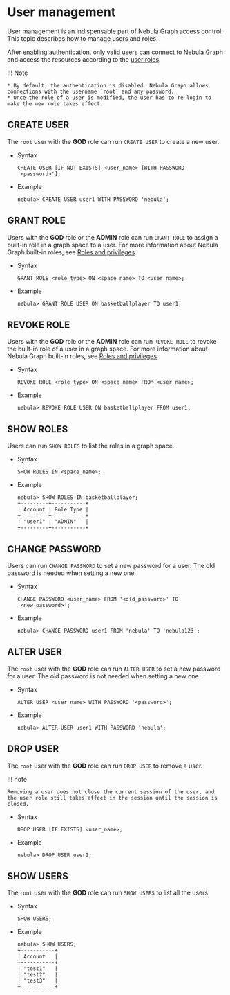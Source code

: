# User management

User management is an indispensable part of Nebula Graph access control. This topic describes how to manage users and roles.

After [enabling authentication](1.authentication.md), only valid users can connect to Nebula Graph and access the resources according to the [user roles](3.role-list.md).

!!! Note

    * By default, the authentication is disabled. Nebula Graph allows connections with the username `root` and any password.
    * Once the role of a user is modified, the user has to re-login to make the new role takes effect.


## CREATE USER

The `root` user with the **GOD** role can run `CREATE USER` to create a new user.

* Syntax

  ```ngql
  CREATE USER [IF NOT EXISTS] <user_name> [WITH PASSWORD '<password>'];
  ```

* Example

  ```ngql
  nebula> CREATE USER user1 WITH PASSWORD 'nebula';
  ```

## GRANT ROLE

Users with the **GOD** role or the **ADMIN** role can run `GRANT ROLE` to assign a built-in role in a graph space to a user. For more information about Nebula Graph built-in roles, see [Roles and privileges](3.role-list.md).

* Syntax

  ```ngql
  GRANT ROLE <role_type> ON <space_name> TO <user_name>;
  ```

* Example

  ```ngql
  nebula> GRANT ROLE USER ON basketballplayer TO user1;
  ```

## REVOKE ROLE

Users with the **GOD** role or the **ADMIN** role can run `REVOKE ROLE` to revoke the built-in role of a user in a graph space. For more information about Nebula Graph built-in roles, see [Roles and privileges](3.role-list.md).

* Syntax

  ```ngql
  REVOKE ROLE <role_type> ON <space_name> FROM <user_name>;
  ```

* Example

  ```ngql
  nebula> REVOKE ROLE USER ON basketballplayer FROM user1;
  ```

## SHOW ROLES

Users can run `SHOW ROLES` to list the roles in a graph space.

* Syntax

  ```ngql
  SHOW ROLES IN <space_name>;
  ```

* Example

  ```ngql
  nebula> SHOW ROLES IN basketballplayer;
  +---------+-----------+
  | Account | Role Type |
  +---------+-----------+
  | "user1" | "ADMIN"   |
  +---------+-----------+
  ```

## CHANGE PASSWORD

Users can run `CHANGE PASSWORD` to set a new password for a user. The old password is needed when setting a new one.

* Syntax

  ```ngql
  CHANGE PASSWORD <user_name> FROM '<old_password>' TO '<new_password>';
  ```

* Example

  ```ngql
  nebula> CHANGE PASSWORD user1 FROM 'nebula' TO 'nebula123';
  ```

## ALTER USER

The `root` user with the **GOD** role can run `ALTER USER` to set a new password for a user. The old password is not needed when setting a new one.

* Syntax

  ```ngql
  ALTER USER <user_name> WITH PASSWORD '<password>';
  ```

* Example

  ```ngql
  nebula> ALTER USER user1 WITH PASSWORD 'nebula';
  ```

## DROP USER

The `root` user with the **GOD** role can run `DROP USER` to remove a user.

!!! note

    Removing a user does not close the current session of the user, and the user role still takes effect in the session until the session is closed.

* Syntax

  ```ngql
  DROP USER [IF EXISTS] <user_name>;
  ```

* Example

  ```ngql
  nebula> DROP USER user1;
  ```

## SHOW USERS

The `root` user with the **GOD** role can run `SHOW USERS` to list all the users.

* Syntax

  ```ngql
  SHOW USERS;
  ```

* Example

  ```ngql
  nebula> SHOW USERS;
  +-----------+
  | Account   |
  +-----------+
  | "test1"   |
  | "test2"   |
  | "test3"   |
  +-----------+
  ```
